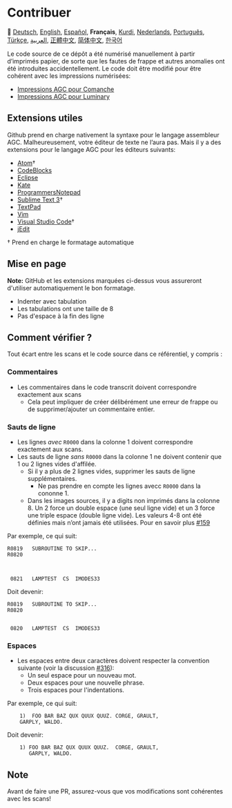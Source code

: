 # Contribuer

🎌
[Deutsch][DE],
[English][EN],
[Español][ES],
**Français**,
[Kurdi][KU],
[Nederlands][NL],
[Português][PT_BR],
[Türkçe][TR],
[العربية][AR],
[正體中文][ZH_TW],
[简体中文][ZH_CN],
[한국어][KO_KR]

[AR]:CONTRIBUTING.ar.md
[DE]:CONTRIBUTING.de.md
[EN]:CONTRIBUTING.md
[ES]:CONTRIBUTING.es.md
[FR]:CONTRIBUTING.fr.md
[KO_KR]:CONTRIBUTING.ko_kr.md
[KU]:CONTRIBUTING.ku.md
[NL]:CONTRIBUTING.nl.md
[PT_BR]:CONTRIBUTING.pt_br.md
[TR]:CONTRIBUTING.tr.md
[ZH_CN]:CONTRIBUTING.zh_cn.md
[ZH_TW]:CONTRIBUTING.zh_tw.md

Le code source de ce dépôt a été numérisé manuellement à partir d’imprimés papier, de sorte que les fautes de frappe et autres anomalies ont été introduites accidentellement. Le code doit être modifié pour être cohérent avec les impressions numérisées:

- [Impressions AGC pour Comanche][8]
- [Impressions AGC pour Luminary][9]

## Extensions utiles

Github prend en charge nativement la syntaxe pour le langage assembleur AGC. Malheureusement, votre éditeur de texte ne l’aura pas. Mais il y a des extensions pour le langage AGC pour les éditeurs suivants:

- [Atom][Atom]†
- [CodeBlocks][CodeBlocks]
- [Eclipse][Eclipse]
- [Kate][Kate]
- [ProgrammersNotepad][ProgrammersNotepad]
- [Sublime Text 3][Sublime Text]†
- [TextPad][TextPad]
- [Vim][Vim]
- [Visual Studio Code][VisualStudioCode]†
- [jEdit][jEdit]

† Prend en charge le formatage automatique

[Atom]:https://github.com/Alhadis/language-agc
[CodeBlocks]:https://github.com/virtualagc/virtualagc/tree/master/Contributed/SyntaxHighlight/CodeBlocks
[Eclipse]:https://github.com/virtualagc/virtualagc/tree/master/Contributed/SyntaxHighlight/Eclipse
[Kate]:https://github.com/virtualagc/virtualagc/tree/master/Contributed/SyntaxHighlight/Kate
[ProgrammersNotepad]:https://github.com/virtualagc/virtualagc/tree/master/Contributed/SyntaxHighlight/ProgrammersNotepad
[Sublime Text]:https://github.com/jimlawton/AGC-Assembly
[TextPad]:https://github.com/virtualagc/virtualagc/tree/master/Contributed/SyntaxHighlight/TextPad
[Vim]:https://github.com/wsdjeg/vim-assembly
[VisualStudioCode]:https://github.com/wopian/agc-assembly
[jEdit]:https://github.com/virtualagc/virtualagc/tree/master/Contributed/SyntaxHighlight/jEdit

## Mise en page

**Note:** GitHub et les extensions marquées ci-dessus vous assureront d'utiliser automatiquement le bon formatage.

- Indenter avec tabulation
- Les tabulations ont une taille de 8
- Pas d'espace à la fin des ligne

## Comment vérifier ?

Tout écart entre les scans et le code source dans ce référentiel, y compris :

### Commentaires

- Les commentaires dans le code transcrit doivent correspondre exactement aux scans
  - Cela peut impliquer de créer délibérément une erreur de frappe  ou de supprimer/ajouter un commentaire entier.

### Sauts de ligne

- Les lignes *avec* `R0000` dans la colonne 1 doivent correspondre exactement aux scans.
- Les sauts de ligne *sans* `R0000` dans la colonne 1 ne doivent contenir que 1 ou 2 lignes vides d'affilée.
  - Si il y a plus de 2 lignes vides, supprimer les sauts de ligne supplémentaires.
    - Ne pas prendre en compte les lignes avecc `R0000` dans la cononne 1.
  - Dans les images sources, il y a digits non imprimés dans la colonne 8. Un 2 force un double espace (une seul ligne vide) et un 3 force une triple espace (double ligne vide). Les valeurs 4-8 ont été définies mais n’ont jamais été utilisées. Pour en savoir plus [#159][7]

Par exemple, ce qui suit:

```plain
R0819   SUBROUTINE TO SKIP...
R0820



 0821   LAMPTEST  CS  IMODES33
```

Doit devenir:

```plain
R0819   SUBROUTINE TO SKIP...
R0820


 0820   LAMPTEST  CS  IMODES33
```

### Espaces

- Les espaces entre deux caractères doivent respecter la convention suivante (voir la discussion [#316][10]):
  - Un seul espace pour un nouveau mot.
  - Deux espaces pour une nouvelle phrase.
  - Trois espaces pour l'indentations.

Par exemple, ce qui suit:

```plain
	1)  FOO BAR BAZ QUX QUUX QUUZ. CORGE, GRAULT,
	GARPLY, WALDO.
```

Doit devenir:

```plain
	1) FOO BAR BAZ QUX QUUX QUUZ.  CORGE, GRAULT,
	   GARPLY, WALDO.
```

## Note

Avant de faire une PR, assurez-vous que vos modifications sont cohérentes avec les scans!

[0]:https://github.com/chrislgarry/Apollo-11/pull/new/master
[1]:http://www.ibiblio.org/apollo/ScansForConversion/Luminary099/
[2]:http://www.ibiblio.org/apollo/ScansForConversion/Comanche055/
[6]:https://github.com/wopian/agc-assembly#user-settings
[7]:https://github.com/chrislgarry/Apollo-11/issues/159
[8]:http://www.ibiblio.org/apollo/ScansForConversion/Comanche055/
[9]:http://www.ibiblio.org/apollo/ScansForConversion/Luminary099/
[10]:https://github.com/chrislgarry/Apollo-11/pull/316#pullrequestreview-102892741
